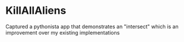 # KillAllAliens
Captured a pythonista app that demonstrates an "intersect" which is an improvement over my existing implementations
